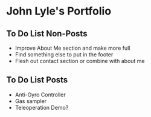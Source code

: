 # John Lyle's Portfolio

## To Do List Non-Posts
* Improve About Me section and make more full
* Find something else to put in the footer
* Flesh out contact section or combine with about me

## To Do List Posts
* Anti-Gyro Controller
* Gas sampler
* Teleoperation Demo?